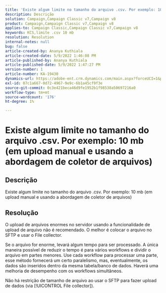 ```yaml
---
title: 'Existe algum limite no tamanho do arquivo .csv. Por exemplo: 10 mb (em upload manual e usando a abordagem de coletor de arquivos)'
description: Descrição
solution: Campaign,Campaign Classic v7,Campaign v8
product: Campaign,Campaign Classic v7,Campaign v8
applies-to: Campaign Classic,Campaign Classic v7,Campaign v8
keywords: KCS,limite .csv 10 mb
resolution: Resolution
internal-notes: null
bug: false
article-created-by: Ananya Kuthiala
article-created-date: 5/9/2022 1:46:08 PM
article-published-by: Ananya Kuthiala
article-published-date: 5/9/2022 1:47:27 PM
version-number: 1
article-number: KA-19430
dynamics-url: https://adobe-ent.crm.dynamics.com/main.aspx?forceUCI=1&pagetype=entityrecord&etn=knowledgearticle&id=74664e5e-9ecf-ec11-a7b5-0022480a8e40
exl-id: 07c1a667-0d72-4967-9e9c-6b1a45cf9f3e
source-git-commit: 0c3e421beca46d9fe1952b1f98538a50697216a0
workflow-type: tm+mt
source-wordcount: '176'
ht-degree: 1%

---
```


# Existe algum limite no tamanho do arquivo .csv. Por exemplo: 10 mb (em upload manual e usando a abordagem de coletor de arquivos)

## Descrição

Existe algum limite no tamanho do arquivo .csv. Por exemplo: 10 mb (em upload manual e usando a abordagem de coletor de arquivos)

## Resolução


O upload de arquivos enormes no servidor usando a funcionalidade de upload de arquivo não é recomendado. O melhor é colocar o arquivo no SFTP e usar o File collector.

Se o arquivo for enorme, levará algum tempo para ser processado. A única maneira possível de reduzir o tempo é para vários workflows e dividir o arquivo em partes menores. Use cada workflow para processar uma parte, esse método fornecerá um certo paralelismo, mas, eventualmente, os dados são inseridos dentro da mesma tabela/banco de dados. Haverá uma melhoria de desempenho com os workflows simultâneos.

Não há restrição de tamanho de arquivo ao usar o SFTP para fazer upload de dados (via [!UICONTROL File collector]).

